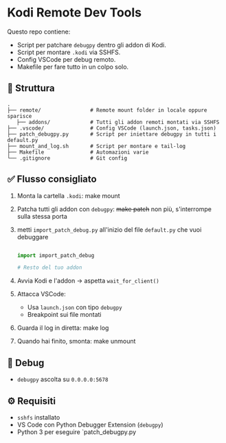 # Kodi Remote Dev Tools

Questo repo contiene:

- Script per patchare `debugpy` dentro gli addon di Kodi.
- Script per montare `.kodi` via SSHFS.
- Config VSCode per debug remoto.
- Makefile per fare tutto in un colpo solo.

## 📂 Struttura

```text
.
├── remote/                # Remote mount folder in locale oppure sparisce
   ├── addons/             # Tutti gli addon remoti montati via SSHFS
├── .vscode/               # Config VSCode (launch.json, tasks.json)
├── patch_debugpy.py       # Script per iniettare debugpy in tutti i default.py
├── mount_and_log.sh       # Script per montare e tail-log
├── Makefile               # Automazioni varie
└── .gitignore             # Git config

```

## ✅ Flusso consigliato

1. Monta la cartella `.kodi`:
   make mount

2. Patcha tutti gli addon con `debugpy`:
   ~~make patch~~
   non più, s'interrompe sulla stessa porta

2. metti `import_patch_debug.py` all'inizio del file `default.py` che vuoi debuggare

      ```python

      import import_patch_debug

      # Resto del tuo addon

      ```

3. Avvia Kodi e l'addon → aspetta `wait_for_client()`

4. Attacca VSCode:
   - Usa `launch.json` con tipo `debugpy`
   - Breakpoint sui file montati

5. Guarda il log in diretta:
   make log

6. Quando hai finito, smonta:
   make unmount

## 🐞 Debug

- `debugpy` ascolta su `0.0.0.0:5678`

## ⚙️ Requisiti

- `sshfs` installato
- VS Code con Python Debugger Extension (`debugpy`)
- Python 3 per eseguire `patch_debugpy.py
